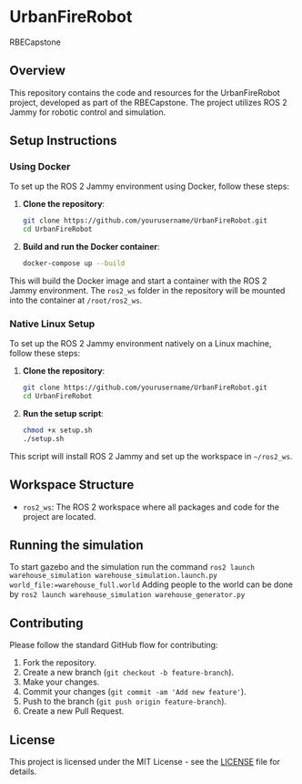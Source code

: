 # UrbanFireRobot
RBECapstone

## Overview

This repository contains the code and resources for the UrbanFireRobot project, developed as part of the RBECapstone. The project utilizes ROS 2 Jammy for robotic control and simulation.

## Setup Instructions

### Using Docker

To set up the ROS 2 Jammy environment using Docker, follow these steps:

1. **Clone the repository**:
    ```sh
    git clone https://github.com/yourusername/UrbanFireRobot.git
    cd UrbanFireRobot
    ```

2. **Build and run the Docker container**:
    ```sh
    docker-compose up --build
    ```

This will build the Docker image and start a container with the ROS 2 Jammy environment. The `ros2_ws` folder in the repository will be mounted into the container at `/root/ros2_ws`.

### Native Linux Setup

To set up the ROS 2 Jammy environment natively on a Linux machine, follow these steps:

1. **Clone the repository**:
    ```sh
    git clone https://github.com/yourusername/UrbanFireRobot.git
    cd UrbanFireRobot
    ```

2. **Run the setup script**:
    ```sh
    chmod +x setup.sh
    ./setup.sh
    ```

This script will install ROS 2 Jammy and set up the workspace in `~/ros2_ws`.

## Workspace Structure

- `ros2_ws`: The ROS 2 workspace where all packages and code for the project are located.

## Running the simulation
To start gazebo and the simulation run the command `ros2 launch warehouse_simulation warehouse_simulation.launch.py world_file:=warehouse_full.world` 
Adding people to the world can be done by `ros2 launch warehouse_simulation warehouse_generator.py`

## Contributing

Please follow the standard GitHub flow for contributing:

1. Fork the repository.
2. Create a new branch (`git checkout -b feature-branch`).
3. Make your changes.
4. Commit your changes (`git commit -am 'Add new feature'`).
5. Push to the branch (`git push origin feature-branch`).
6. Create a new Pull Request.

## License

This project is licensed under the MIT License - see the [LICENSE](LICENSE) file for details.